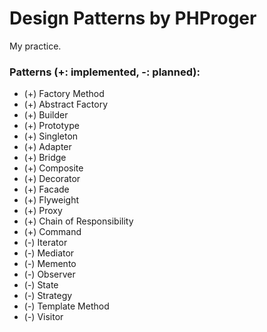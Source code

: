# Design Patterns by PHProger

My practice.

### Patterns (+: implemented, -: planned):

 - (+) Factory Method
 - (+) Abstract Factory
 - (+) Builder
 - (+) Prototype
 - (+) Singleton
 - (+) Adapter
 - (+) Bridge
 - (+) Composite
 - (+) Decorator
 - (+) Facade
 - (+) Flyweight
 - (+) Proxy
 - (+) Chain of Responsibility
 - (+) Command
 - (-) Iterator
 - (-) Mediator
 - (-) Memento
 - (-) Observer
 - (-) State
 - (-) Strategy
 - (-) Template Method
 - (-) Visitor